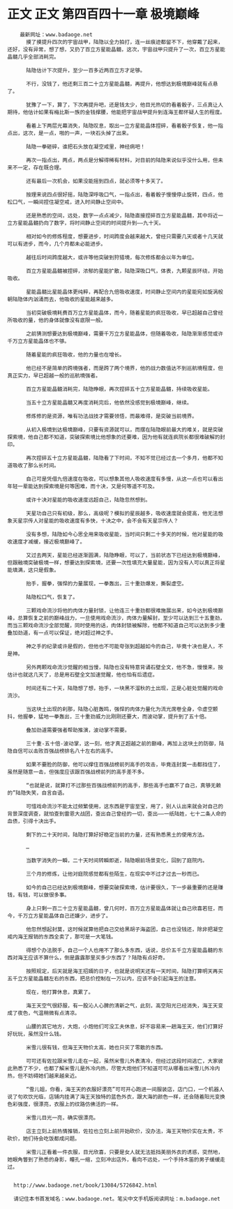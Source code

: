 # 正文 正文 第四百四十一章 极境巅峰
        最新网址：www.badaoge.net
          摸了摸提升四次的宇宙战甲，陆隐以全力拍打，连一丝痕迹都留不下，他穿戴了起来，还好，没有异常，想了想，又扔了百立方星能晶髓，这次，宇宙战甲只提升了一次，百立方星能晶髓几乎全部消耗完。
      
          陆隐估计下次提升，至少一百多近两百立方才足够。
      
          不行，没钱了，他还剩三百二十立方星能晶髓，再提升，他想达到极境巅峰就有点悬了。
      
          犹豫了一下，算了，下次再提升吧，还是钱太少，他目光热切的看着骰子，三点真让人期待，他估计如果有梅比斯一族的金钱撑腰，他能把宇宙战甲提升到连海王都怀疑人生的程度。
      
          看着上下两层光幕消失，陆隐叹息，取出一立方星能晶体捏碎，看着骰子恢复，他一指点出，这次，是一点，啪的一声，一块石头掉了出来。
      
          陆隐一拳砸碎，谁把石头放在凝空戒里，神经病吧！
      
          再次一指点出，两点，两点是分解得稀有材料，对目前的陆隐来说似乎没什么用，但未来不一定，存在既合理。
      
          还有最后一次机会，如果没能摇到四点，就必须等十多天了。
      
          按理来说四点很好摇，陆隐深呼吸口气，一指点出，看着骰子慢慢停止旋转，四点，他松口气，一瞬间捏住凝空戒，进入时间静止空间中。
      
          还是熟悉的空间，远处，数字一点点减少，陆隐直接捏碎百立方星能晶髓，其中将近一立方星能晶髓扔向了数字，将时间静止空间的时间提升到——九十天。
      
          相对如今的修炼程度，想要进步，时间跨度会越来越大，曾经只需要几天或者十几天就可以有进步，而今，几个月都未必能进步。
      
          越往后时间跨度越大，或许等他突破到狩猎境，每次修炼都会以年为单位。
      
          百立方星能晶髓被捏碎，浓郁的星能扩散，陆隐深吸口气，体表，九颗星辰环绕，开始吸收。
      
          星能晶髓比星能晶体更纯粹，再配合九倍吸收速度，时间静止空间内的星能宛如旋涡般朝陆隐体内汹涌而去，他吸收的星能越来越多。
      
          当初突破极境耗费百万立方星能晶体，而今，随着星能的疯狂吸收，早已超越自己曾经所吸收的量，他的身体就像没有底限一般。
      
          之前猜测想要达到极境巅峰，需要千万立方星能晶体，但随着吸收，陆隐渐渐感觉或许千万立方星能晶体也不够。
      
          随着星能的疯狂吸收，他的力量也在增长。
      
          他已经不是简单的跨境强者，而是跨了两个境界，他的战力数值达不到巡航境程度，但真正实力，早已超越一般的巡航境强者。
      
          百立方星能晶髓消耗完，陆隐睁眼，再次捏碎五十立方星能晶髓，持续吸收星能。
      
          当五十立方星能晶髓又再度消耗完后，他依然没感觉到极境巅峰，继续。
      
          修炼修的是资源，唯有功法战技才需要领悟，而最难得，是突破当前境界。
      
          从初入极境到达极境巅峰，只要有资源就可以，而摆在陆隐眼前最大的难关，就是突破探索境，他自己都不知道，突破探索境比他想象的还要难，因为他有就连疯院长都很难破解的封印。
      
          再次捏碎五十立方星能晶髓，陆隐看了下时间，不知不觉已经过去一个多月，他都不知道吸收了那么长时间。
      
          自己可是凭借九倍速度在吸收，可以想象其他人吸收速度有多慢，从这一点也可以看出年轻一辈能达到探索境是何等困难，而十决，又是何等遥不可及。
      
          或许十决对星能的吸收速度远超自己，陆隐忽然想到。
      
          天星功自己只有初级，那么，高级呢？模拟的星辰越多，吸收速度就会提高，他无法想象天星宗传人对星能的吸收速度有多快，十决之中，会不会有天星宗传人？
      
          没有多想，陆隐如今心思全用来吸收星能，当时间只剩二十多天的时候，他对星能的吸收速度才减缓，接近极境巅峰了。
      
          又过去两天，星能已经逐渐圆满，陆隐睁眼，可以了，当前状态下已经达到极境巅峰，但跟融境突破极境一样，想要达到探索境，还要一次性填充大量星能，因为没有人可以真正将星能填满，这只是假象。
      
          抬手，握拳，强悍的力量展现，一拳轰出，三十重劲爆发，撕裂虚空。
      
          陆隐松口气，恢复了。
      
          三颗戏命流沙将他的肉体力量封锁，让他连三十重劲都很难施展出来，如今达到极境巅峰，总算恢复之前的巅峰战力，一旦使用戏命流沙，肉体力量解封，至少可以达到三十五重劲，而当三颗戏命流沙全部觉醒，同时使用的话，肉体封锁被解除，他都不知道自己可以达到多少重叠加劲道，有一点可以保证，绝对超过神之手。
      
          神之手的纪录或许是假的，但他也不可能夸张到超越如今的自己，毕竟十决也是人，不是神。
      
          另外两颗戏命流沙觉醒的相当慢，陆隐也没有特意背诵石壁全文，他不急，慢慢来，按估计也就这几天了，总是用石壁全文加速觉醒，他也怕有后遗症。
      
          时间还有二十天，陆隐想了想，抬手，一块黑不溜秋的土出现，正是心脏处觉醒的戏命流沙。
      
          当这块土出现的刹那，陆隐心脏轰鸣，强悍的肉体力量化为流光席卷全身，令虚空颤抖，他握拳，猛地一拳轰出，三十重劲威力比刚刚还要大，而波动掌，提升到了五十倍。
      
          叠加劲道需要强者帮助推演，波动掌不需要。
      
          三十重-五十倍-波动掌，这一刻，他才真正超越之前的巅峰，再加上这块土的防御，陆隐自信可以击败百强战榜排名八十左右的高手。
      
          如果不要脸的防御，他可以撑住百强战榜前列高手的攻击，毕竟连封莫一击都挡住了，虽然是随意一击，但强度应该跟百强战榜前列的高手差不多。
      
          “也就是说，就算打不过那些百强战榜前列的高手，那些高手也赢不了自己，真够无赖的”陆隐失笑，自言自语。
      
          可惜戏命流沙不能太过频繁使用，这东西是宇宙至宝，用了，别人认出来就会对自己的背景深度调查，就怕查到雷恩大战团，查出自己曾经的一切，查出——一纸陆姓，七十二条人命的血债，引得十决出手。
      
          剩下的二十天时间，陆隐打算好好稳定当前的力量，还有熟悉黑土的使用方法。
      
          …
      
          当数字消失的一瞬，二十天时间转瞬即逝，陆隐眼前场景变化，回到了庭院内。
      
          三个月的修炼，让他对庭院感觉都有些陌生，在现实中不过才过去一秒而已。
      
          如今的自己已经达到极境巅峰，想要突破探索境，估计要很久，下一步最重要的还是赚钱，有钱，可以做很多事。
      
          身上只剩一百二十立方星能晶髓，曾几何时，百万立方星能晶体就让自己欣喜若狂，而今，千万立方星能晶体自己还嫌少，进步了。
      
          他忽然想起封莫，这时候就算他把自己交给黑胡子海盗团，自己也没钱还，除非把凝空戒内海王报销的东西全卖了，那可是一大笔钱。
      
          得想个办法脱手，自己一个人也用不了那么多东西，话说，总价五千立方星能晶髓的东西对海王应该不算什么，倒是露露那里买多少东西了？陆隐有点好奇。
      
          按照规定，后天就是海王招婿的日子，也就是说明天还有一天时间，陆隐打算明天再买五千立方星能晶髓左右的东西，把总价控制在一万以内，应该不会引起海王的注意。
      
          现在，他打算休息，真累了。
      
          海王天空气很舒服，有一股沁人心脾的清新之气，此刻，高空阳光已经消失，海王天变成了夜色，气温稍微有点清凉。
      
          山腰的其它地方，大炮，小炮他们可没工夫休息，好不容易来一趟海王天，他们打算好好玩玩，虽然没什么钱。
      
          米雪儿很有钱，但海王天物价太高，她也只买了零散的东西。
      
          可可还有佐拉跟米雪儿走在一起，虽然米雪儿外表清冷，但经过这段时间逃亡，大家彼此熟悉了不少，也都了解米雪儿是外冷内热，尽管大炮他们不知道可可从哪看出米雪儿外冷内热，但不妨碍她们越来越亲近。
      
          “雪儿姐，你看，海王天的衣服好漂亮”可可开心跑进一间服装店，店门口，一个机器人说了句欢饮光临，店铺内挂满了海王天独特的蓝色外衣，跟大海的颜色一样，还会随着阳光变换色彩强度，很漂亮，衣服上的纹路仿佛活的一样。
      
          米雪儿目光一亮，确实很漂亮。
      
          店主立刻上前热情推销，佐拉也立刻上前开始砍价，没办法，海王天物价实在太贵，不砍价，她们待会吃饭都成问题。
      
          米雪儿正看着一件衣服，目光欣喜，只要是女人就无法抵挡美丽外衣的诱惑，突然地，她眼角瞥到了熟悉的身影，瞳孔一缩，立刻冲出店外，看向不远处，一个手持木笛的男子缓缓走过。
      
      
      http://www.badaoge.net/book/13084/5726842.html
      
      请记住本书首发域名：www.badaoge.net。笔尖中文手机版阅读网址：m.badaoge.net